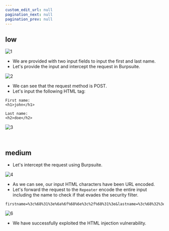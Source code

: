 ```yaml
---
custom_edit_url: null
pagination_next: null
pagination_prev: null
---
```


## low

![1](https://github.com/Knign/Write-ups/assets/110326359/d8ec7c41-822b-4685-82bd-95baae99bd00)

- We are provided with two input fields to input the first and last name.
- Let's provide the input and intercept the request in Burpsuite.

![2](https://github.com/Knign/Write-ups/assets/110326359/1aa76804-81fc-4f96-9f60-8e6e7e661e32)

- We can see that the request method is POST. 
- Let's input the following HTML tag:
```
First name: 
<h1>john</h1>

Last name: 
<h2>doe</h2>
```

![3](https://github.com/Knign/Write-ups/assets/110326359/b0068bb7-b06c-4e79-8375-3c4dc0c3741f)

&nbsp;

## medium
- Let's intercept the request using Burpsuite.

![4](https://github.com/Knign/Write-ups/assets/110326359/c06834be-1007-4c57-9a58-06036664a0de)

- As we can see, our input HTML characters have been URL encoded.
- Let's forward the request to the `Repeater` encode the entire input including the name to check if that evades the security filter.
```
firstname=%3c%68%31%3e%6a%6f%68%6e%3c%2f%68%31%3e&lastname=%3c%68%32%3e%64%6f%65%3c%2f%68%32%3e&form=submit
```

![6](https://github.com/Knign/Write-ups/assets/110326359/4f0964b1-e120-4f57-bcb5-b9afbb670726)

- We have successfully exploited the HTML injection vulnerability.
